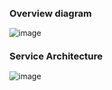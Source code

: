 ### Overview diagram
![image](https://github.com/hassanrefaat9/micro-ecommerce/assets/76957887/07124ece-1292-43cc-b661-5662f79f7fa5)

### Service Architecture  
![image](https://github.com/hassanrefaat9/micro-ecommerce/assets/76957887/47641570-4f5c-4504-b202-c1009f9dd391)

